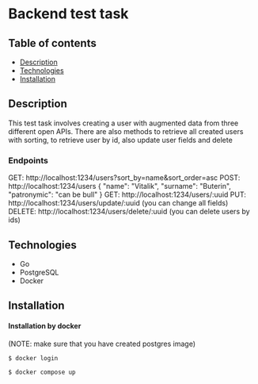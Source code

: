 # Backend test task

## Table of contents

- [Description](#description)
- [Technologies](#technologies)
- [Installation](#installation)


## Description
This test task involves creating a user with augmented data from three different open APIs. There are also methods to retrieve all created users with sorting, to retrieve user by id, also update user fields and delete

### Endpoints
GET: http://localhost:1234/users?sort_by=name&sort_order=asc
POST: http://localhost:1234/users
{
    "name": "Vitalik",
    "surname": "Buterin",
    "patronymic": "can be bull"
}
GET: http://localhost:1234/users/:uuid
PUT: http://localhost:1234/users/update/:uuid (you can change all fields)
DELETE: http://localhost:1234/users/delete/:uuid (you can delete users by ids)

## Technologies
- Go
- PostgreSQL
- Docker

## Installation
#### Installation by docker

(NOTE: make sure that you have created postgres image)

```bash
$ docker login

$ docker compose up
```
